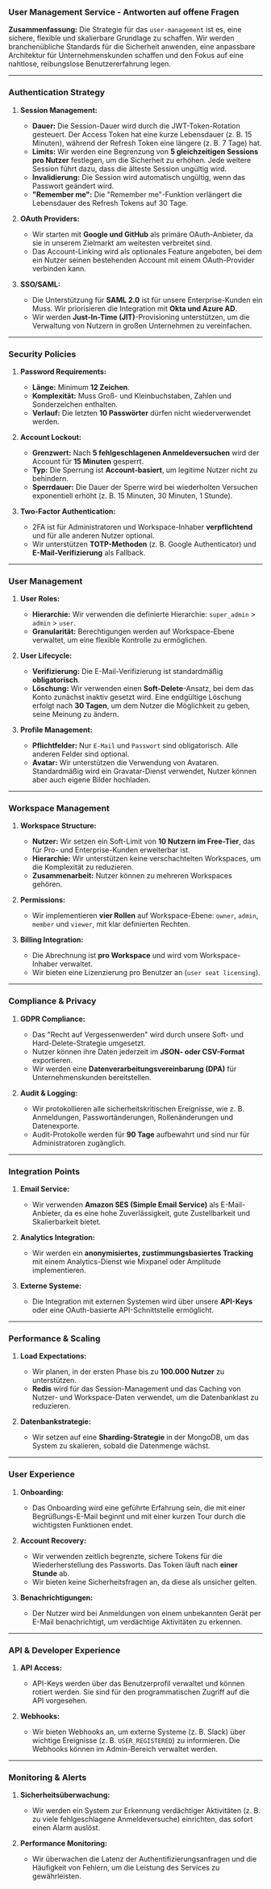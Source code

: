 ### User Management Service - Antworten auf offene Fragen

**Zusammenfassung:** Die Strategie für das `user-management` ist es, eine sichere, flexible und skalierbare Grundlage zu schaffen. Wir werden branchenübliche Standards für die Sicherheit anwenden, eine anpassbare Architektur für Unternehmenskunden schaffen und den Fokus auf eine nahtlose, reibungslose Benutzererfahrung legen.

---

### Authentication Strategy

1.  **Session Management:**
    * **Dauer:** Die Session-Dauer wird durch die JWT-Token-Rotation gesteuert. Der Access Token hat eine kurze Lebensdauer (z. B. 15 Minuten), während der Refresh Token eine längere (z. B. 7 Tage) hat.
    * **Limits:** Wir werden eine Begrenzung von **5 gleichzeitigen Sessions pro Nutzer** festlegen, um die Sicherheit zu erhöhen. Jede weitere Session führt dazu, dass die älteste Session ungültig wird.
    * **Invalidierung:** Die Session wird automatisch ungültig, wenn das Passwort geändert wird.
    * **"Remember me":** Die "Remember me"-Funktion verlängert die Lebensdauer des Refresh Tokens auf 30 Tage.

2.  **OAuth Providers:**
    * Wir starten mit **Google und GitHub** als primäre OAuth-Anbieter, da sie in unserem Zielmarkt am weitesten verbreitet sind.
    * Das Account-Linking wird als optionales Feature angeboten, bei dem ein Nutzer seinen bestehenden Account mit einem OAuth-Provider verbinden kann.

3.  **SSO/SAML:**
    * Die Unterstützung für **SAML 2.0** ist für unsere Enterprise-Kunden ein Muss. Wir priorisieren die Integration mit **Okta und Azure AD**.
    * Wir werden **Just-In-Time (JIT)**-Provisioning unterstützen, um die Verwaltung von Nutzern in großen Unternehmen zu vereinfachen.

---

### Security Policies

1.  **Password Requirements:**
    * **Länge:** Minimum **12 Zeichen**.
    * **Komplexität:** Muss Groß- und Kleinbuchstaben, Zahlen und Sonderzeichen enthalten.
    * **Verlauf:** Die letzten **10 Passwörter** dürfen nicht wiederverwendet werden.

2.  **Account Lockout:**
    * **Grenzwert:** Nach **5 fehlgeschlagenen Anmeldeversuchen** wird der Account für **15 Minuten** gesperrt.
    * **Typ:** Die Sperrung ist **Account-basiert**, um legitime Nutzer nicht zu behindern.
    * **Sperrdauer:** Die Dauer der Sperre wird bei wiederholten Versuchen exponentiell erhöht (z. B. 15 Minuten, 30 Minuten, 1 Stunde).

3.  **Two-Factor Authentication:**
    * 2FA ist für Administratoren und Workspace-Inhaber **verpflichtend** und für alle anderen Nutzer optional.
    * Wir unterstützen **TOTP-Methoden** (z. B. Google Authenticator) und **E-Mail-Verifizierung** als Fallback.

---

### User Management

1.  **User Roles:**
    * **Hierarchie:** Wir verwenden die definierte Hierarchie: `super_admin` > `admin` > `user`.
    * **Granularität:** Berechtigungen werden auf Workspace-Ebene verwaltet, um eine flexible Kontrolle zu ermöglichen.

2.  **User Lifecycle:**
    * **Verifizierung:** Die E-Mail-Verifizierung ist standardmäßig **obligatorisch**.
    * **Löschung:** Wir verwenden einen **Soft-Delete**-Ansatz, bei dem das Konto zunächst inaktiv gesetzt wird. Eine endgültige Löschung erfolgt nach **30 Tagen**, um dem Nutzer die Möglichkeit zu geben, seine Meinung zu ändern.

3.  **Profile Management:**
    * **Pflichtfelder:** Nur `E-Mail` und `Passwort` sind obligatorisch. Alle anderen Felder sind optional.
    * **Avatar:** Wir unterstützen die Verwendung von Avataren. Standardmäßig wird ein Gravatar-Dienst verwendet, Nutzer können aber auch eigene Bilder hochladen.

---

### Workspace Management

1.  **Workspace Structure:**
    * **Nutzer:** Wir setzen ein Soft-Limit von **10 Nutzern im Free-Tier**, das für Pro- und Enterprise-Kunden erweiterbar ist.
    * **Hierarchie:** Wir unterstützen keine verschachtelten Workspaces, um die Komplexität zu reduzieren.
    * **Zusammenarbeit:** Nutzer können zu mehreren Workspaces gehören.

2.  **Permissions:**
    * Wir implementieren **vier Rollen** auf Workspace-Ebene: `owner`, `admin`, `member` und `viewer`, mit klar definierten Rechten.

3.  **Billing Integration:**
    * Die Abrechnung ist **pro Workspace** und wird vom Workspace-Inhaber verwaltet.
    * Wir bieten eine Lizenzierung pro Benutzer an (`user seat licensing`).

---

### Compliance & Privacy

1.  **GDPR Compliance:**
    * Das "Recht auf Vergessenwerden" wird durch unsere Soft- und Hard-Delete-Strategie umgesetzt.
    * Nutzer können ihre Daten jederzeit im **JSON- oder CSV-Format** exportieren.
    * Wir werden eine **Datenverarbeitungsvereinbarung (DPA)** für Unternehmenskunden bereitstellen.

2.  **Audit & Logging:**
    * Wir protokollieren alle sicherheitskritischen Ereignisse, wie z. B. Anmeldungen, Passwortänderungen, Rollenänderungen und Datenexporte.
    * Audit-Protokolle werden für **90 Tage** aufbewahrt und sind nur für Administratoren zugänglich.

---

### Integration Points

1.  **Email Service:**
    * Wir verwenden **Amazon SES (Simple Email Service)** als E-Mail-Anbieter, da es eine hohe Zuverlässigkeit, gute Zustellbarkeit und Skalierbarkeit bietet.

2.  **Analytics Integration:**
    * Wir werden ein **anonymisiertes, zustimmungsbasiertes Tracking** mit einem Analytics-Dienst wie Mixpanel oder Amplitude implementieren.

3.  **Externe Systeme:**
    * Die Integration mit externen Systemen wird über unsere **API-Keys** oder eine OAuth-basierte API-Schnittstelle ermöglicht.

---

### Performance & Scaling

1.  **Load Expectations:**
    * Wir planen, in der ersten Phase bis zu **100.000 Nutzer** zu unterstützen.
    * **Redis** wird für das Session-Management und das Caching von Nutzer- und Workspace-Daten verwendet, um die Datenbanklast zu reduzieren.

2.  **Datenbankstrategie:**
    * Wir setzen auf eine **Sharding-Strategie** in der MongoDB, um das System zu skalieren, sobald die Datenmenge wächst.

---

### User Experience

1.  **Onboarding:**
    * Das Onboarding wird eine geführte Erfahrung sein, die mit einer Begrüßungs-E-Mail beginnt und mit einer kurzen Tour durch die wichtigsten Funktionen endet.

2.  **Account Recovery:**
    * Wir verwenden zeitlich begrenzte, sichere Tokens für die Wiederherstellung des Passworts. Das Token läuft nach **einer Stunde** ab.
    * Wir bieten keine Sicherheitsfragen an, da diese als unsicher gelten.

3.  **Benachrichtigungen:**
    * Der Nutzer wird bei Anmeldungen von einem unbekannten Gerät per E-Mail benachrichtigt, um verdächtige Aktivitäten zu erkennen.

---

### API & Developer Experience

1.  **API Access:**
    * API-Keys werden über das Benutzerprofil verwaltet und können rotiert werden. Sie sind für den programmatischen Zugriff auf die API vorgesehen.

2.  **Webhooks:**
    * Wir bieten Webhooks an, um externe Systeme (z. B. Slack) über wichtige Ereignisse (z. B. `USER_REGISTERED`) zu informieren. Die Webhooks können im Admin-Bereich verwaltet werden.

---

### Monitoring & Alerts

1.  **Sicherheitsüberwachung:**
    * Wir werden ein System zur Erkennung verdächtiger Aktivitäten (z. B. zu viele fehlgeschlagene Anmeldeversuche) einrichten, das sofort einen Alarm auslöst.

2.  **Performance Monitoring:**
    * Wir überwachen die Latenz der Authentifizierungsanfragen und die Häufigkeit von Fehlern, um die Leistung des Services zu gewährleisten.
